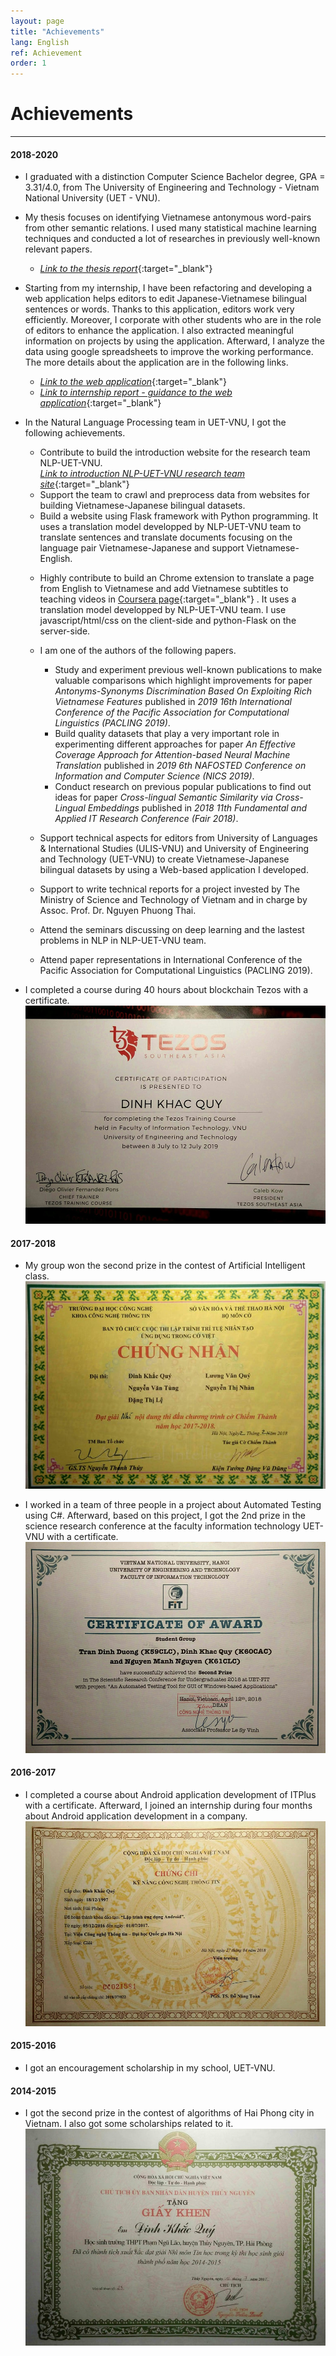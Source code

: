 ```yaml
---
layout: page
title: "Achievements"
lang: English
ref: Achievement
order: 1
---
```

# Achievements
---

#### 2018-2020
* I graduated with a distinction Computer Science Bachelor degree, GPA = 3.31/4.0, from The University of Engineering and Technology - Vietnam National University (UET - VNU).
* My thesis focuses on identifying Vietnamese antonymous word-pairs from other semantic relations. I used many statistical machine learning techniques and conducted a lot of researches in previously well-known relevant papers. 
    * [*Link to the thesis report*](https://drive.google.com/file/d/1PT8kAXZ1uPSEA3Tmh38V5i0E-Z30ZfW8/view?usp=sharing){:target="_blank"} 

* Starting from my internship, I have been refactoring and developing a web application helps editors to edit Japanese-Vietnamese bilingual sentences or words. Thanks to this application, editors work very efficiently. Moreover, I corporate with other students who are in the role of editors to enhance the application. I also extracted meaningful information on projects by using the application. Afterward, I analyze the data using google spreadsheets to improve the working performance. The more details about the application are in the following links. 
    * [*Link to the web application*](http://ngulieu.dichmay.vn:8888/){:target="_blank"} 
    * [*Link to internship report - guidance to the web application*](https://drive.google.com/file/d/1Y7XfaogJ1cKG2XfF1Vd-J0flC6VfjQtS/view?usp=sharing){:target="_blank"}

<!-- * I am joining a Big Data class. -->
* In the Natural Language Processing team in UET-VNU, I got the following achievements. 
    * Contribute to build the introduction website for the research team NLP-UET-VNU.  
      [*Link to introduction NLP-UET-VNU research team site*](https://uetnlp.github.io/en/Introduction/){:target="_blank"} 
    * Support the team to crawl and preprocess data from websites for building Vietnamese-Japanese bilingual datasets.
    * Build a website using Flask framework with Python programming. It uses a translation model developped by NLP-UET-VNU team to translate sentences and translate documents focusing on the language pair Vietnamese-Japanese and support Vietnamese-English. 
    <!-- [Link app](https://nmtuet.ddnsfree.com/login_interface/){:target="_blank"} -->
    <!-- [Link report - guidances of the app](https://nmtuet.ddnsfree.com/login_interface/){:target="_blank"} -->
    * Highly contribute to build an Chrome extension to translate a page from English to Vietnamese and add Vietnamese subtitles to teaching videos in [Coursera page](https://www.coursera.org/){:target="_blank"} . It uses a translation model developped by NLP-UET-VNU team. I use javascript/html/css on the client-side and python-Flask on the server-side. 
    * I am one of the authors of the following papers. 
        * Study and experiment previous well-known publications to make valuable comparisons which highlight improvements for paper *Antonyms-Synonyms Discrimination Based On Exploiting Rich Vietnamese Features* published in *2019 16th International Conference of the Pacific Association for Computational Linguistics (PACLING 2019)*.
        * Build quality datasets that play a very important role in experimenting different approaches for paper *An Effective Coverage Approach for Attention-based Neural Machine Translation* published in *2019 6th NAFOSTED Conference on Information and Computer Science (NICS 2019)*.
        * Conduct research on previous popular publications to find out ideas for paper *Cross-lingual Semantic Similarity via Cross-Lingual Embeddings* published in *2018 11th Fundamental and Applied IT Research Conference (Fair 2018)*.
        
    * Support technical aspects for editors from University of Languages & International Studies (ULIS-VNU) and University of Engineering and Technology (UET-VNU) to create Vietnamese-Japanese bilingual datasets by using a Web-based application I developed.
    * Support to write technical reports for a project invested by The Ministry of Science and Technology of Vietnam and in charge by Assoc. Prof. Dr. Nguyen Phuong Thai.
    * Attend the seminars discussing on deep learning and the lastest problems in NLP in NLP-UET-VNU team.
    * Attend paper representations in International Conference of the Pacific Association for Computational Linguistics (PACLING 2019). 
    
* I completed a course during 40 hours about blockchain Tezos with a certificate.
![](/Certificates/Tezos.jpg "Certificate blockchain Tezos.")
 
#### 2017-2018
* My group won the second prize in the contest of Artificial Intelligent class.
![](/Certificates/AI.jpg "Certificate second prize in the contest of Artificial Intelligent class.")

* I worked in a team of three people in a project about Automated Testing using C#. Afterward, based on this project, I got the 2nd prize in the science research conference at the faculty information technology UET-VNU with a certificate.
![](/Certificates/Csharp.jpg "Certificate in the science research conference at the faculty information technology UET-VNU.")

#### 2016-2017
* I completed a course about Android application development of ITPlus with a certificate. Afterward, I joined an internship during four months about Android application development in a company.
![](/Certificates/android.jpg "Certificate Android application development of ITPlus.")

#### 2015-2016
* I got an encouragement scholarship in my school, UET-VNU.

#### 2014-2015
* I got the second prize in the contest of algorithms of Hai Phong city in Vietnam. I also got some scholarships related to it.
![](/Certificates/grade_12.jpg "Certificate of the prize.")









